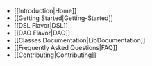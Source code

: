   * [[Introduction|Home]]
  * [[Getting Started|Getting-Started]]
  * [[DSL Flavor|DSL]]
  * [[DAO Flavor|DAO]]
  * [[Classes Documentation|LibDocumentation]]
  * [[Frequently Asked Questions|FAQ]]
  * [[Contributing|Contributing]]